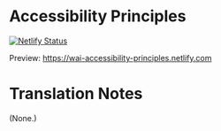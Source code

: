 # Accessibility Principles

[![Netlify Status](https://api.netlify.com/api/v1/badges/ed5848d6-dbfe-48b6-9da8-7477d171a87a/deploy-status)](https://app.netlify.com/sites/wai-accessibility-principles/deploys)

Preview: https://wai-accessibility-principles.netlify.com

# Translation Notes

(None.)

